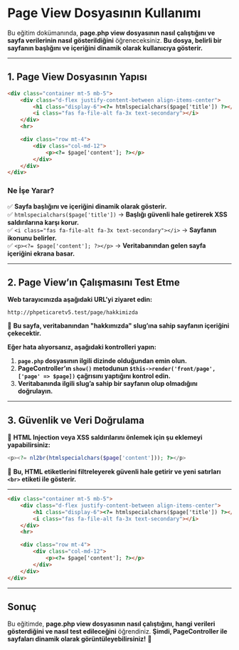 # **Page View Dosyasının Kullanımı**

Bu eğitim dokümanında, **page.php view dosyasının nasıl çalıştığını ve sayfa verilerinin nasıl gösterildiğini** öğreneceksiniz. **Bu dosya, belirli bir sayfanın başlığını ve içeriğini dinamik olarak kullanıcıya gösterir.**

---

## **1. Page View Dosyasının Yapısı**

```html
<div class="container mt-5 mb-5">
    <div class="d-flex justify-content-between align-items-center">
        <h1 class="display-6"><?= htmlspecialchars($page['title']) ?></h1>
        <i class="fas fa-file-alt fa-3x text-secondary"></i>
    </div>
    <hr>

    <div class="row mt-4">
        <div class="col-md-12">
            <p><?= $page['content']; ?></p>
        </div>
    </div>
</div>
```

### **Ne İşe Yarar?**
✅ **Sayfa başlığını ve içeriğini dinamik olarak gösterir.**  
✅ `htmlspecialchars($page['title'])` → **Başlığı güvenli hale getirerek XSS saldırılarına karşı korur.**  
✅ `<i class="fas fa-file-alt fa-3x text-secondary"></i>` → **Sayfanın ikonunu belirler.**  
✅ `<p><?= $page['content']; ?></p>` → **Veritabanından gelen sayfa içeriğini ekrana basar.**  

---

## **2. Page View’ın Çalışmasını Test Etme**

**Web tarayıcınızda aşağıdaki URL’yi ziyaret edin:**
```url
http://phpeticaretv5.test/page/hakkimizda
```
📌 **Bu sayfa, veritabanından "hakkımızda" slug’ına sahip sayfanın içeriğini çekecektir.**

**Eğer hata alıyorsanız, aşağıdaki kontrolleri yapın:**
1. **`page.php` dosyasının ilgili dizinde olduğundan emin olun.**
2. **PageController’ın `show()` metodunun `$this->render('front/page', ['page' => $page])` çağrısını yaptığını kontrol edin.**
3. **Veritabanında ilgili slug’a sahip bir sayfanın olup olmadığını doğrulayın.**

---

## **3. Güvenlik ve Veri Doğrulama**

🔹 **HTML Injection veya XSS saldırılarını önlemek için şu eklemeyi yapabilirsiniz:**
```php
<p><?= nl2br(htmlspecialchars($page['content'])); ?></p>
```
📌 **Bu, HTML etiketlerini filtreleyerek güvenli hale getirir ve yeni satırları `<br>` etiketi ile gösterir.**

---

```html
<div class="container mt-5 mb-5">
    <div class="d-flex justify-content-between align-items-center">
        <h1 class="display-6"><?= htmlspecialchars($page['title']) ?></h1>
        <i class="fas fa-file-alt fa-3x text-secondary"></i>
    </div>
    <hr>

    <div class="row mt-4">
        <div class="col-md-12">
            <p><?= $page['content']; ?></p>
        </div>
    </div>
</div>
```
---

## **Sonuç**
Bu eğitimde, **page.php view dosyasının nasıl çalıştığını, hangi verileri gösterdiğini ve nasıl test edileceğini** öğrendiniz. **Şimdi, PageController ile sayfaları dinamik olarak görüntüleyebilirsiniz!** 🚀